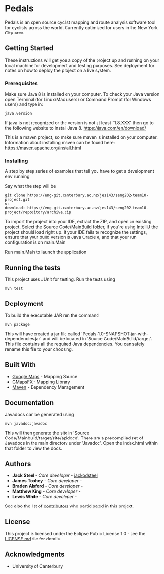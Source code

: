 # Pedals

Pedals is an open source cyclist mapping and route analysis software tool for cyclists across the world. Currently optimised for users in the New York City area.

## Getting Started

These instructions will get you a copy of the project up and running on your local machine for development and testing purposes. See deployment for notes on how to deploy the project on a live system.

### Prerequisites

Make sure Java 8 is installed on your computer. To check your Java version open Terminal (for Linux/Mac users) or Command Prompt (for Windows users) and type in:
```
java.version
```
If java is not recognized or the version is not at least “1.8.XXX” then go to the following website to install Java 8.
https://java.com/en/download/

This is a maven project, so make sure maven is installed on your
computer. Information about installing maven can be found here:
https://maven.apache.org/install.html


### Installing

A step by step series of examples that tell you have to get a development env running

Say what the step will be

```
git clone https://eng-git.canterbury.ac.nz/jes143/seng202-team10-project.git
or
download: https://eng-git.canterbury.ac.nz/jes143/seng202-team10-project/repository/archive.zip
```


To import the project into your IDE, extract the ZIP, and open an existing project.
Select the Source Code/MainBuild folder, if you're using IntelliJ the project should load right up.
If your IDE fails to recognize the settings, ensure that your build version is Java Oracle 8, and that your run configuration is on main.Main


Run main.Main to launch the application

## Running the tests

This project uses JUnit for testing. Run the tests using

```
mvn test
```

## Deployment

To build the executable JAR run the command
```
mvn package
```
This will have created a jar file called 
'Pedals-1.0-SNAPSHOT-jar-with-dependencies.jar' and will be located in 
'Source Code/MainBuild/target'. This file contains all the required Java dependencies. You can safely rename this file to your choosing.

## Built With

* [Google Maps](https://developers.google.com/maps/web/) - Mapping Source
* [GMapsFX](https://github.com/rterp/GMapsFX/) - Mapping Library
* [Maven](https://maven.apache.org/) - Dependency Management

## Documentation

Javadocs can be generated using
```
mvn javadoc:javadoc
```
This will then generate the site in 'Source Code/Mainbuild/target/site/apidocs'.
There are a precompiled set of Javadocs in the main directory under 'Javadoc'. Open the index.html within that folder to view the docs.

## Authors

* **Jack Steel** - *Core developer* - [jackodsteel](http://github.com/jackodsteel)
* **James Toohey** - *Core developer* - []()
* **Braden Alsford** - *Core developer* - []()
* **Matthew King** - *Core developer* - []()
* **Lewis White** - *Core developer* - []()

See also the list of [contributors](https://github.com/your/project/contributors) who participated in this project.

## License

This project is licensed under the Eclipse Public License 1.0 - see the [LICENSE.md](LICENSE.md) file for details

## Acknowledgments

* University of Canterbury
